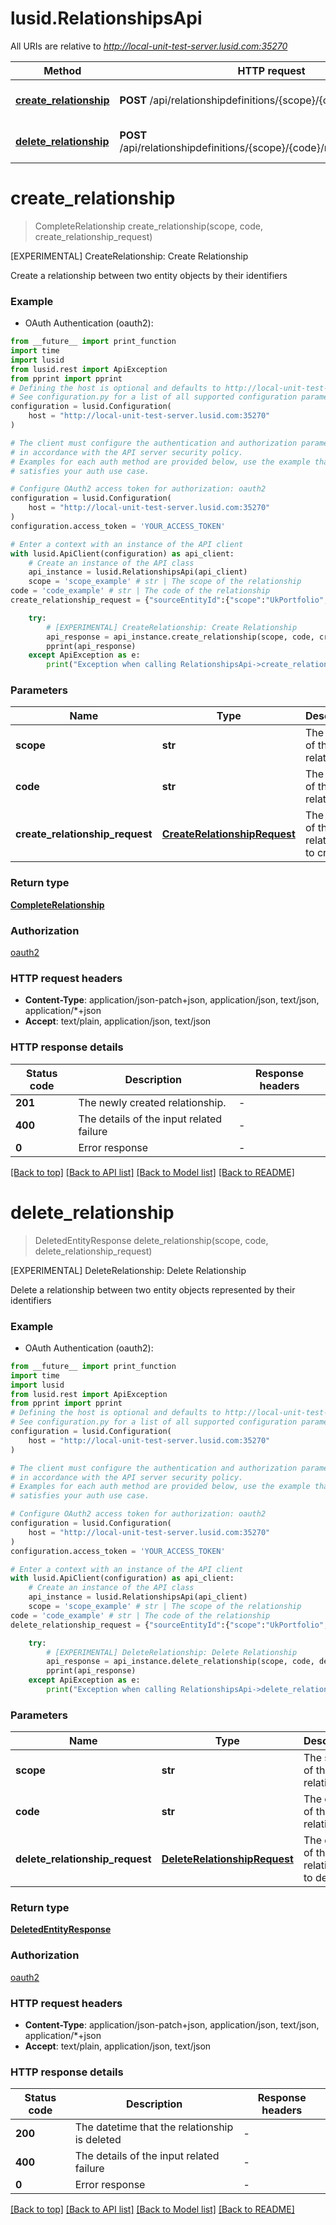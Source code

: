 # lusid.RelationshipsApi

All URIs are relative to *http://local-unit-test-server.lusid.com:35270*

Method | HTTP request | Description
------------- | ------------- | -------------
[**create_relationship**](RelationshipsApi.md#create_relationship) | **POST** /api/relationshipdefinitions/{scope}/{code}/relationships | [EXPERIMENTAL] CreateRelationship: Create Relationship
[**delete_relationship**](RelationshipsApi.md#delete_relationship) | **POST** /api/relationshipdefinitions/{scope}/{code}/relationships/$delete | [EXPERIMENTAL] DeleteRelationship: Delete Relationship


# **create_relationship**
> CompleteRelationship create_relationship(scope, code, create_relationship_request)

[EXPERIMENTAL] CreateRelationship: Create Relationship

Create a relationship between two entity objects by their identifiers

### Example

* OAuth Authentication (oauth2):
```python
from __future__ import print_function
import time
import lusid
from lusid.rest import ApiException
from pprint import pprint
# Defining the host is optional and defaults to http://local-unit-test-server.lusid.com:35270
# See configuration.py for a list of all supported configuration parameters.
configuration = lusid.Configuration(
    host = "http://local-unit-test-server.lusid.com:35270"
)

# The client must configure the authentication and authorization parameters
# in accordance with the API server security policy.
# Examples for each auth method are provided below, use the example that
# satisfies your auth use case.

# Configure OAuth2 access token for authorization: oauth2
configuration = lusid.Configuration(
    host = "http://local-unit-test-server.lusid.com:35270"
)
configuration.access_token = 'YOUR_ACCESS_TOKEN'

# Enter a context with an instance of the API client
with lusid.ApiClient(configuration) as api_client:
    # Create an instance of the API class
    api_instance = lusid.RelationshipsApi(api_client)
    scope = 'scope_example' # str | The scope of the relationship
code = 'code_example' # str | The code of the relationship
create_relationship_request = {"sourceEntityId":{"scope":"UkPortfolio","code":"PortfolioId-148176"},"targetEntityId":{"idTypeScope":"HrSystem1","idTypeCode":"InternalId","code":"XY10001111"}} # CreateRelationshipRequest | The details of the relationship to create.

    try:
        # [EXPERIMENTAL] CreateRelationship: Create Relationship
        api_response = api_instance.create_relationship(scope, code, create_relationship_request)
        pprint(api_response)
    except ApiException as e:
        print("Exception when calling RelationshipsApi->create_relationship: %s\n" % e)
```

### Parameters

Name | Type | Description  | Notes
------------- | ------------- | ------------- | -------------
 **scope** | **str**| The scope of the relationship | 
 **code** | **str**| The code of the relationship | 
 **create_relationship_request** | [**CreateRelationshipRequest**](CreateRelationshipRequest.md)| The details of the relationship to create. | 

### Return type

[**CompleteRelationship**](CompleteRelationship.md)

### Authorization

[oauth2](../README.md#oauth2)

### HTTP request headers

 - **Content-Type**: application/json-patch+json, application/json, text/json, application/*+json
 - **Accept**: text/plain, application/json, text/json

### HTTP response details
| Status code | Description | Response headers |
|-------------|-------------|------------------|
**201** | The newly created relationship. |  -  |
**400** | The details of the input related failure |  -  |
**0** | Error response |  -  |

[[Back to top]](#) [[Back to API list]](../README.md#documentation-for-api-endpoints) [[Back to Model list]](../README.md#documentation-for-models) [[Back to README]](../README.md)

# **delete_relationship**
> DeletedEntityResponse delete_relationship(scope, code, delete_relationship_request)

[EXPERIMENTAL] DeleteRelationship: Delete Relationship

Delete a relationship between two entity objects represented by their identifiers

### Example

* OAuth Authentication (oauth2):
```python
from __future__ import print_function
import time
import lusid
from lusid.rest import ApiException
from pprint import pprint
# Defining the host is optional and defaults to http://local-unit-test-server.lusid.com:35270
# See configuration.py for a list of all supported configuration parameters.
configuration = lusid.Configuration(
    host = "http://local-unit-test-server.lusid.com:35270"
)

# The client must configure the authentication and authorization parameters
# in accordance with the API server security policy.
# Examples for each auth method are provided below, use the example that
# satisfies your auth use case.

# Configure OAuth2 access token for authorization: oauth2
configuration = lusid.Configuration(
    host = "http://local-unit-test-server.lusid.com:35270"
)
configuration.access_token = 'YOUR_ACCESS_TOKEN'

# Enter a context with an instance of the API client
with lusid.ApiClient(configuration) as api_client:
    # Create an instance of the API class
    api_instance = lusid.RelationshipsApi(api_client)
    scope = 'scope_example' # str | The scope of the relationship
code = 'code_example' # str | The code of the relationship
delete_relationship_request = {"sourceEntityId":{"scope":"UkPortfolio","code":"PortfolioId-148176"},"targetEntityId":{"idTypeScope":"HrSystem1","idTypeCode":"InternalId","code":"XY10001111"},"effectiveFrom":"2019-01-10T00:00:00.0000000+00:00"} # DeleteRelationshipRequest | The details of the relationship to delete.

    try:
        # [EXPERIMENTAL] DeleteRelationship: Delete Relationship
        api_response = api_instance.delete_relationship(scope, code, delete_relationship_request)
        pprint(api_response)
    except ApiException as e:
        print("Exception when calling RelationshipsApi->delete_relationship: %s\n" % e)
```

### Parameters

Name | Type | Description  | Notes
------------- | ------------- | ------------- | -------------
 **scope** | **str**| The scope of the relationship | 
 **code** | **str**| The code of the relationship | 
 **delete_relationship_request** | [**DeleteRelationshipRequest**](DeleteRelationshipRequest.md)| The details of the relationship to delete. | 

### Return type

[**DeletedEntityResponse**](DeletedEntityResponse.md)

### Authorization

[oauth2](../README.md#oauth2)

### HTTP request headers

 - **Content-Type**: application/json-patch+json, application/json, text/json, application/*+json
 - **Accept**: text/plain, application/json, text/json

### HTTP response details
| Status code | Description | Response headers |
|-------------|-------------|------------------|
**200** | The datetime that the relationship is deleted |  -  |
**400** | The details of the input related failure |  -  |
**0** | Error response |  -  |

[[Back to top]](#) [[Back to API list]](../README.md#documentation-for-api-endpoints) [[Back to Model list]](../README.md#documentation-for-models) [[Back to README]](../README.md)

